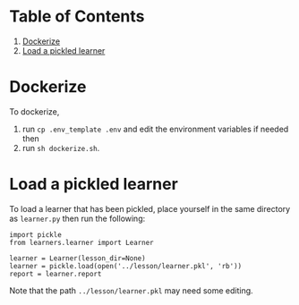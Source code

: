 
# Table of Contents

1.  [Dockerize](#orgabde1d9)
2.  [Load a pickled learner](#org30e8cd7)



<a id="orgabde1d9"></a>

# Dockerize

To dockerize,

1.  run `cp .env_template .env` and edit the environment variables if needed then
2.  run `sh dockerize.sh`.


<a id="org30e8cd7"></a>

# Load a pickled learner

To load a learner that has been pickled, place yourself in the same directory as `learner.py` then run the following:

    import pickle
    from learners.learner import Learner
    
    learner = Learner(lesson_dir=None)
    learner = pickle.load(open('../lesson/learner.pkl', 'rb'))
    report = learner.report

Note that the path `../lesson/learner.pkl` may need some editing.

